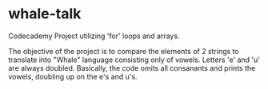 # whale-talk
Codecademy Project utilizing 'for' loops and arrays.

The objective of the project is to compare the elements of 2 strings to translate into "Whale" language consisting only of vowels. Letters 'e' and 'u' are always doubled.  Basically, the code omits all consanants and prints the vowels, doubling up on the e's and u's. 

